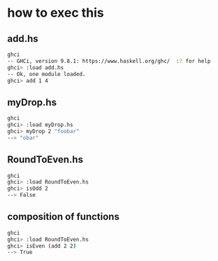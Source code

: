 # how to exec this

## add.hs

```bash
ghci
-- GHCi, version 9.8.1: https://www.haskell.org/ghc/  :? for help
ghci> :load add.hs
-- Ok, one module loaded.
ghci> add 1 4
```

## myDrop.hs

```bash
ghci
ghci> :load myDrop.hs
ghci> myDrop 2 "foobar"
--> "obar"
```

## RoundToEven.hs

```bash
ghci
ghci> :load RoundToEven.hs
ghci> isOdd 2
--> False
```

## composition of functions

```bash
ghci
ghci> :load RoundToEven.hs
ghci> isEven (add 2 2)
--> True
```
